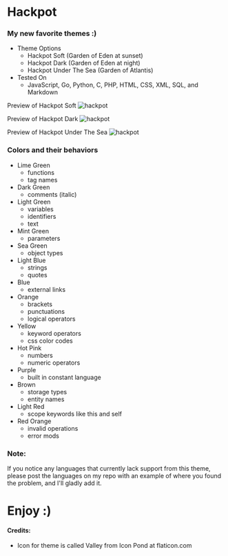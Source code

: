 # Hackpot

### My new favorite themes :)
* Theme Options
  * Hackpot Soft (Garden of Eden at sunset)
  * Hackpot Dark (Garden of Eden at night)
  * Hackpot Under The Sea (Garden of Atlantis)
* Tested On
  * JavaScript, Go, Python, C, PHP, HTML, CSS, XML, SQL, and Markdown

Preview of Hackpot Soft
![hackpot](https://github.com/wwmyers/hackpot/raw/master/images/hackpotsoft.png)

Preview of Hackpot Dark
![hackpot](https://github.com/wwmyers/hackpot/raw/master/images/hackpotdark.png)

Preview of Hackpot Under The Sea
![hackpot](https://github.com/wwmyers/hackpot/raw/master/images/hackpotunderthesea.png)

### Colors and their behaviors

* Lime Green
  * functions
  * tag names
* Dark Green
  * comments (italic)
* Light Green
  * variables
  * identifiers
  * text
* Mint Green
  * parameters
* Sea Green
  * object types
* Light Blue
  * strings
  * quotes
* Blue
  * external links
* Orange
  * brackets
  * punctuations
  * logical operators
* Yellow
  * keyword operators
  * css color codes
* Hot Pink
  * numbers
  * numeric operators
* Purple
  * built in constant language
* Brown
  * storage types
  * entity names
* Light Red
  * scope keywords like this and self
* Red Orange
  * invalid operations
  * error mods

### Note:

If you notice any languages that currently lack support from this theme, please post the languages on my repo with an example of where you found the problem, and I'll gladly add it.

# Enjoy :)

#### Credits:

* Icon for theme is called Valley from Icon Pond at flaticon.com

<!--ctrl+shift+v to preview-->